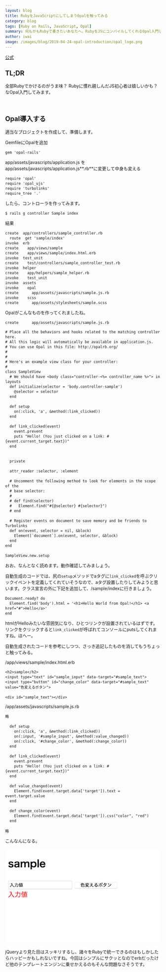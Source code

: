 ```yaml
---
layout: blog
title: RubyをJavaScriptにしてしまうOpalを触ってみる
category: blog
tags: [Ruby on Rails, JavaScript, Opal]
summary: 何もかもRubyで書きたいあなたへ。RubyをJSにコンパイルしてくれるOpal入門します。
author: iwai
image: /images/blog/2019-04-24-opal-introduction/opal_logo.png
---
```


[公式](https://opalrb.com/)

## TL;DR

全部Rubyでかけるのがうま味？ Rubyに慣れ親しんだJS初心者は嬉しいかも？ なOpal入門してみます。

<br>

## Opal導入する

適当なプロジェクトを作成して、準備します。

GemfileにOpalを追加
```
gem 'opal-rails'
```

app/assets/javascripts/application.js を app/assets/javascripts/application.js**.rb**に変更して中身も変える

```
require 'opal'
require 'opal_ujs'
require 'turbolinks'
require_tree '.'
```

したら、コントローラを作ってみます。

```
$ rails g controller Sample index
```

結果
```
create  app/controllers/sample_controller.rb
  route  get 'sample/index'
invoke  erb
create    app/views/sample
create    app/views/sample/index.html.erb
invoke  test_unit
create    test/controllers/sample_controller_test.rb
invoke  helper
create    app/helpers/sample_helper.rb
invoke    test_unit
invoke  assets
invoke    opal
create      app/assets/javascripts/sample.js.rb
invoke    scss
create      app/assets/stylesheets/sample.scss
```

Opalがこんなものを作ってくれましたね。

```
create      app/assets/javascripts/sample.js.rb
```

```
# Place all the behaviors and hooks related to the matching controller here.
# All this logic will automatically be available in application.js.
# You can use Opal in this file: http://opalrb.org/
#
#
# Here's an example view class for your controller:
#
class SampleView
  # We should have <body class="controller-<%= controller_name %>"> in layouts
  def initialize(selector = 'body.controller-sample')
    @selector = selector
  end

  def setup
    on(:click, 'a', &method(:link_clicked))
  end

  def link_clicked(event)
    event.prevent
    puts "Hello! (You just clicked on a link: #{event.current_target.text})"
  end


  private

  attr_reader :selector, :element

  # Uncomment the following method to look for elements in the scope of the
  # base selector:
  #
  # def find(selector)
  #   Element.find("#{@selector} #{selector}")
  # end

  # Register events on document to save memory and be friends to Turbolinks
  def on(event, selector = nil, &block)
    Element[`document`].on(event, selector, &block)
  end
end

SampleView.new.setup
```

おお、なんとなく読めます。動作確認してみましょう。

自動生成のコードでは、尻の`setup`メソッドでaタグに`link_clicked`を呼ぶクリックイベントを定義してくれていそうなので、aタグ設置したりしてみようと思います。クラス宣言の外に下記を追加して、/sample/indexに行きましょう。

```
Document.ready? do
  Element.find('body').html = '<h1>Hello World from Opal!</h1> <a href="#">Hello</a>'
end
```

htmlがHelloみたいな雰囲気になり、ひとつリンクが設置されているはずです。リンクをクリックすると`link_clicked`が呼ばれてコンソールにputsしてくれますね。ほへー。

自動生成されたコードを参考にしつつ、さっき追記したものを消してもうちょっと触ってみる。

/app/views/sample/index.html.erb
```
<h2>sample</h2>
<input type="text" id="sample_input" data-target="#sample_text">
<input type="button" id="change_color" data-target="#sample_text" value="色変えるボタン">

<div id="sample_text"></div>
```

/app/assets/javascripts/sample.js.rb
```
略

  def setup
    on(:click, 'a', &method(:link_clicked))
    on(:input, '#sample_input', &method(:value_changed))
    on(:click, '#change_color', &method(:change_color))
  end

  def link_clicked(event)
    event.prevent
    puts "Hello! (You just clicked on a link: #{event.current_target.text})"
  end

  def value_changed(event)
    Element.find(event.target.data['target']).text = event.target.value
  end

  def change_color(event)
    Element.find(event.target.data['target']).css("color", "red")
  end

略
```

こんなんになる。

![opal_result](/images/blog/2019-04-24-opal-introduction/opal_result.png)

jQueryより見た目はスッキリするし、諸々をRubyで統一できるのはもしかしたらハッピーかもしれないですね。今回はシンプルにサクッとなのでerbだったけど他のテンプレートエンジンに乗せかえるのもそんな問題なさそうです。
